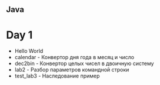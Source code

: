 ## Java  
# Day 1  
- Hello World  
- calendar - Конвертор дня года в месяц и число  
- dec2bin - Конвертор целых чисел в двоичную систему  
- lab2 -  Разбор параметров командной строки  
- test_lab3 - Наследование пример  





